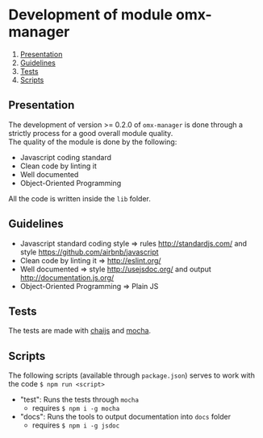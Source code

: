 # Development of module omx-manager
  1. [Presentation](#presentation)
  2. [Guidelines](#guidelines)
  3. [Tests](#tests)
  4. [Scripts](#scripts)

<a name="presentation"></a>
## Presentation
The development of version >= 0.2.0 of `omx-manager` is done through a strictly process for a good overall module quality. <br />
The quality of the module is done by the following:

  * Javascript coding standard
  * Clean code by linting it
  * Well documented
  * Object-Oriented Programming

All the code is written inside the `lib` folder.

<a name="guidelines"></a>
## Guidelines
  * Javascript standard coding style => rules http://standardjs.com/ and style https://github.com/airbnb/javascript
  * Clean code by linting it => http://eslint.org/
  * Well documented => style http://usejsdoc.org/ and output http://documentation.js.org/
  * Object-Oriented Programming => Plain JS

<a name="tests"></a>
## Tests
The tests are made with [chaijs](http://chaijs.com/) and [mocha](http://mochajs.org/).

<a name="scripts"></a>
## Scripts
The following scripts (available through `package.json`) serves to work with the code `$ npm run <script>`

  * "test": Runs the tests through `mocha`
    * requires `$ npm i -g mocha`
  * "docs": Runs the tools to output documentation into `docs` folder
    * requires `$ npm i -g jsdoc`
